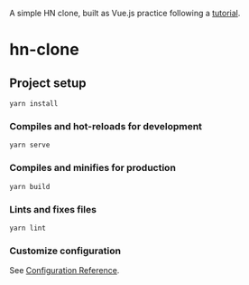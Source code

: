 A simple HN clone, built as Vue.js practice following a [tutorial](https://medium.com/hackernoon/building-a-hackernews-clone-in-vuejs-f746b1eb2aa4).

# hn-clone

## Project setup
```
yarn install
```

### Compiles and hot-reloads for development
```
yarn serve
```

### Compiles and minifies for production
```
yarn build
```

### Lints and fixes files
```
yarn lint
```

### Customize configuration
See [Configuration Reference](https://cli.vuejs.org/config/).
